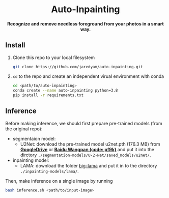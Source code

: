 <h1 align=center>
  Auto-Inpainting
  <br>
</h1>
<h4 align=center>Recognize and remove needless foreground from your photos in a smart way.</h4>

## Install

1. Clone this repo to your local filesystem
    ```bash
    git clone https://github.com/jaredyam/auto-inpainting.git
    ```
2. `cd` to the repo and create an independent virual environment with conda
    ```bash
    cd <path/to/auto-inpainting>
    conda create --name auto-inpainting python=3.8
    pip install -r requirements.txt
    ```

## Inference

Before making inference, we should first prepare pre-trained models (from the original repo):
- segmentaion model:
    - U2Net: download the pre-trained model u2net.pth (176.3 MB) from [**GoogleDrive**](https://drive.google.com/file/d/1ao1ovG1Qtx4b7EoskHXmi2E9rp5CHLcZ/view?usp=sharing) or [**Baidu Wangpan (code: pf9k)**](https://pan.baidu.com/s/1WjwyEwDiaUjBbx_QxcXBwQ) and put it into the dirctory `./segmentation-models/U-2-Net/saved_models/u2net/`.
- inpainting model:
    - LAMA: download the folder [big-lama](https://disk.yandex.ru/d/ouP6l8VJ0HpMZg) and put it in to the directory `./inpainting-models/lama/`.

Then, make inference on a single image by running
```bash
bash inference.sh <path/to/input-image>
```

